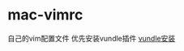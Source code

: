 # mac-vimrc
自己的vim配置文件
优先安装vundle插件
[vundle安装](https://github.com/VundleVim/Vundle.vim/blob/master/README_ZH_CN.md)
